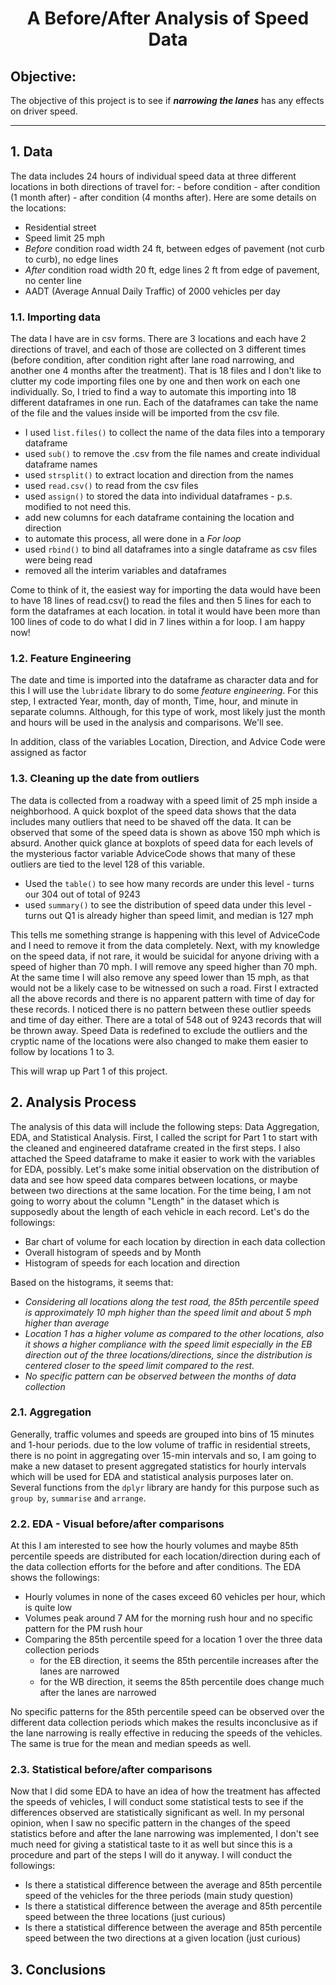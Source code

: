 <h1 style="text-align: center;">

A Before/After Analysis of Speed Data

</h1>

## Objective:

The objective of this project is to see if ***narrowing the lanes*** has any effects on driver speed.

------------------------------------------------------------------------

## 1. Data

The data includes 24 hours of individual speed data at three different locations in both directions of travel for: - before condition - after condition (1 month after) - after condition (4 months after). Here are some details on the locations:

-   Residential street
-   Speed limit 25 mph
-   *Before* condition road width 24 ft, between edges of pavement (not curb to curb), no edge lines
-   *After* condition road width 20 ft, edge lines 2 ft from edge of pavement, no center line
-   AADT (Average Annual Daily Traffic) of 2000 vehicles per day

### 1.1. Importing data

The data I have are in csv forms. There are 3 locations and each have 2 directions of travel, and each of those are collected on 3 different times (before condition, after condition right after lane road narrowing, and another one 4 months after the treatment). That is 18 files and I don't like to clutter my code importing files one by one and then work on each one individually. So, I tried to find a way to automate this importing into 18 different dataframes in one run. Each of the dataframes can take the name of the file and the values inside will be imported from the csv file.

-   I used `list.files()` to collect the name of the data files into a temporary dataframe
-   used `sub()` to remove the .csv from the file names and create individual dataframe names
-   used `strsplit()` to extract location and direction from the names
-   used `read.csv()` to read from the csv files
-   used `assign()` to stored the data into individual dataframes - p.s. modified to not need this.
-   add new columns for each dataframe containing the location and direction
-   to automate this process, all were done in a *For loop*
-   used `rbind()` to bind all dataframes into a single dataframe as csv files were being read
-   removed all the interim variables and dataframes

Come to think of it, the easiest way for importing the data would have been to have 18 lines of read.csv() to read the files and then 5 lines for each to form the dataframes at each location. in total it would have been more than 100 lines of code to do what I did in 7 lines within a for loop. I am happy now!

### 1.2. Feature Engineering

The date and time is imported into the dataframe as character data and for this I will use the `lubridate` library to do some *feature engineering*. For this step, I extracted Year, month, day of month, Time, hour, and minute in separate columns. Although, for this type of work, most likely just the month and hours will be used in the analysis and comparisons. We'll see.

In addition, class of the variables Location, Direction, and Advice Code were assigned as factor

### 1.3. Cleaning up the date from outliers

The data is collected from a roadway with a speed limit of 25 mph inside a neighborhood. A quick boxplot of the speed data shows that the data includes many outliers that need to be shaved off the data. It can be observed that some of the speed data is shown as above 150 mph which is absurd. Another quick glance at boxplots of speed data for each levels of the mysterious factor variable AdviceCode shows that many of these outliers are tied to the level 128 of this variable.

-   Used the `table()` to see how many records are under this level - turns our 304 out of total of 9243
-   used `summary()` to see the distribution of speed data under this level - turns out Q1 is already higher than speed limit, and median is 127 mph

This tells me something strange is happening with this level of AdviceCode and I need to remove it from the data completely. Next, with my knowledge on the speed data, if not rare, it would be suicidal for anyone driving with a speed of higher than 70 mph. I will remove any speed higher than 70 mph. At the same time I will also remove any speed lower than 15 mph, as that would not be a likely case to be witnessed on such a road. First I extracted all the above records and there is no apparent pattern with time of day for these records. I noticed there is no pattern between these outlier speeds and time of day either. There are a total of 548 out of 9243 records that will be thrown away. Speed Data is redefined to exclude the outliers and the cryptic name of the locations were also changed to make them easier to follow by locations 1 to 3.

This will wrap up Part 1 of this project.

## 2. Analysis Process

The analysis of this data will include the following steps: Data Aggregation, EDA, and Statistical Analysis. First, I called the script for Part 1 to start with the cleaned and engineered dataframe created in the first steps. I also attached the Speed dataframe to make it easier to work with the variables for EDA, possibly. Let's make some initial observation on the distribution of data and see how speed data compares between locations, or maybe between two directions at the same location. For the time being, I am not going to worry about the column "Length" in the dataset which is supposedly about the length of each vehicle in each record. Let's do the followings:

-   Bar chart of volume for each location by direction in each data collection
-   Overall histogram of speeds and by Month
-   Histogram of speeds for each location and direction

Based on the histograms, it seems that:

-   *Considering all locations along the test road, the 85th percentile speed is approximately 10 mph higher than the speed limit and about 5 mph higher than average*
-   *Location 1 has a higher volume as compared to the other locations, also it shows a higher compliance with the speed limit especially in the EB direction out of the three locations/directions, since the distribution is centered closer to the speed limit compared to the rest.*
-   *No specific pattern can be observed between the months of data collection*

### 2.1. Aggregation

Generally, traffic volumes and speeds are grouped into bins of 15 minutes and 1-hour periods. due to the low volume of traffic in residential streets, there is no point in aggregating over 15-min intervals and so, I am going to make a new dataset to present aggregated statistics for hourly intervals which will be used for EDA and statistical analysis purposes later on. Several functions from the `dplyr` library are handy for this purpose such as `group by`, `summarise` and `arrange`.

### 2.2. EDA - Visual before/after comparisons

At this I am interested to see how the hourly volumes and maybe 85th percentile speeds are distributed for each location/direction during each of the data collection efforts for the before and after conditions. The EDA shows the followings:

-   Hourly volumes in none of the cases exceed 60 vehicles per hour, which is quite low
-   Volumes peak around 7 AM for the morning rush hour and no specific pattern for the PM rush hour
-   Comparing the 85th percentile speed for a location 1 over the three data collection periods
    -   for the EB direction, it seems the 85th percentile increases after the lanes are narrowed
    -   for the WB direction, it seems the 85th percentile does change much after the lanes are narrowed

No specific patterns for the 85th percentile speed can be observed over the different data collection periods which makes the results inconclusive as if the lane narrowing is really effective in reducing the speeds of the vehicles. The same is true for the mean and median speeds as well.

### 2.3. Statistical before/after comparisons

Now that I did some EDA to have an idea of how the treatment has affected the speeds of vehicles, I will conduct some statistical tests to see if the differences observed are statistically significant as well. In my personal opinion, when I saw no specific pattern in the changes of the speed statistics before and after the lane narrowing was implemented, I don't see much need for giving a statistical taste to it as well but since this is a procedure and part of the steps I will do it anyway. I will conduct the followings:

-   Is there a statistical difference between the average and 85th percentile speed of the vehicles for the three periods (main study question)
-   Is there a statistical difference between the average and 85th percentile speed between the three locations (just curious)
-   Is there a statistical difference between the average and 85th percentile speed between the two directions at a given location (just curious)

## 3. Conclusions
